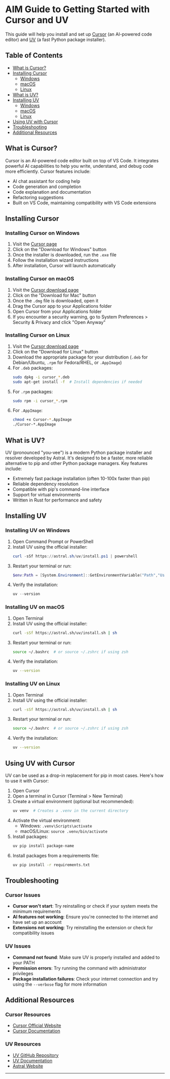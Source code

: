 # AIM Guide to Getting Started with Cursor and UV

This guide will help you install and set up [Cursor](https://cursor.com) (an AI-powered code editor) and [UV](https://github.com/astral-sh/uv) (a fast Python package installer).

## Table of Contents
- [What is Cursor?](#what-is-cursor)
- [Installing Cursor](#installing-cursor)
  - [Windows](#installing-cursor-on-windows)
  - [macOS](#installing-cursor-on-macos)
  - [Linux](#installing-cursor-on-linux)
- [What is UV?](#what-is-uv)
- [Installing UV](#installing-uv)
  - [Windows](#installing-uv-on-windows)
  - [macOS](#installing-uv-on-macos)
  - [Linux](#installing-uv-on-linux)
- [Using UV with Cursor](#using-uv-with-cursor)
- [Troubleshooting](#troubleshooting)
- [Additional Resources](#additional-resources)

## What is Cursor?

Cursor is an AI-powered code editor built on top of VS Code. It integrates powerful AI capabilities to help you write, understand, and debug code more efficiently. Cursor features include:

- AI chat assistant for coding help
- Code generation and completion
- Code explanation and documentation
- Refactoring suggestions
- Built on VS Code, maintaining compatibility with VS Code extensions

## Installing Cursor

### Installing Cursor on Windows

1. Visit the [Cursor page](https://cursor.com)
2. Click on the "Download for Windows" button
3. Once the installer is downloaded, run the `.exe` file
4. Follow the installation wizard instructions
5. After installation, Cursor will launch automatically

### Installing Cursor on macOS

1. Visit the [Cursor download page](https://cursor.com)
2. Click on the "Download for Mac" button
3. Once the `.dmg` file is downloaded, open it
4. Drag the Cursor app to your Applications folder
5. Open Cursor from your Applications folder
6. If you encounter a security warning, go to System Preferences > Security & Privacy and click "Open Anyway"

### Installing Cursor on Linux

1. Visit the [Cursor download page](https://cursor.com)
2. Click on the "Download for Linux" button
3. Download the appropriate package for your distribution (`.deb` for Debian/Ubuntu, `.rpm` for Fedora/RHEL, or `.AppImage`)
4. For `.deb` packages:
   ```bash
   sudo dpkg -i cursor_*.deb
   sudo apt-get install -f  # Install dependencies if needed
   ```
5. For `.rpm` packages:
   ```bash
   sudo rpm -i cursor_*.rpm
   ```
6. For `.AppImage`:
   ```bash
   chmod +x Cursor-*.AppImage
   ./Cursor-*.AppImage
   ```

## What is UV?

UV (pronounced "you-vee") is a modern Python package installer and resolver developed by Astral. It's designed to be a faster, more reliable alternative to pip and other Python package managers. Key features include:

- Extremely fast package installation (often 10-100x faster than pip)
- Reliable dependency resolution
- Compatible with pip's command-line interface
- Support for virtual environments
- Written in Rust for performance and safety

## Installing UV

### Installing UV on Windows

1. Open Command Prompt or PowerShell
2. Install UV using the official installer:
   ```powershell
   curl -sSf https://astral.sh/uv/install.ps1 | powershell
   ```
3. Restart your terminal or run:
   ```powershell
   $env:Path = [System.Environment]::GetEnvironmentVariable("Path","User") + ";" + [System.Environment]::GetEnvironmentVariable("Path","Machine")
   ```
4. Verify the installation:
   ```powershell
   uv --version
   ```

### Installing UV on macOS

1. Open Terminal
2. Install UV using the official installer:
   ```bash
   curl -sSf https://astral.sh/uv/install.sh | sh
   ```
3. Restart your terminal or run:
   ```bash
   source ~/.bashrc  # or source ~/.zshrc if using zsh
   ```
4. Verify the installation:
   ```bash
   uv --version
   ```

### Installing UV on Linux

1. Open Terminal
2. Install UV using the official installer:
   ```bash
   curl -sSf https://astral.sh/uv/install.sh | sh
   ```
3. Restart your terminal or run:
   ```bash
   source ~/.bashrc  # or source ~/.zshrc if using zsh
   ```
4. Verify the installation:
   ```bash
   uv --version
   ```

## Using UV with Cursor

UV can be used as a drop-in replacement for pip in most cases. Here's how to use it with Cursor:

1. Open Cursor
2. Open a terminal in Cursor (Terminal > New Terminal)
3. Create a virtual environment (optional but recommended):
   ```bash
   uv venv  # Creates a .venv in the current directory
   ```
4. Activate the virtual environment:
   - Windows: `.venv\Scripts\activate`
   - macOS/Linux: `source .venv/bin/activate`
5. Install packages:
   ```bash
   uv pip install package-name
   ```
6. Install packages from a requirements file:
   ```bash
   uv pip install -r requirements.txt
   ```

## Troubleshooting

### Cursor Issues

- **Cursor won't start**: Try reinstalling or check if your system meets the minimum requirements
- **AI features not working**: Ensure you're connected to the internet and have set up an account
- **Extensions not working**: Try reinstalling the extension or check for compatibility issues

### UV Issues

- **Command not found**: Make sure UV is properly installed and added to your PATH
- **Permission errors**: Try running the command with administrator privileges
- **Package installation failures**: Check your internet connection and try using the `--verbose` flag for more information

## Additional Resources

### Cursor Resources
- [Cursor Official Website](https://cursor.com)
- [Cursor Documentation](https://docs.cursor.com/)

### UV Resources
- [UV GitHub Repository](https://github.com/astral-sh/uv)
- [UV Documentation](https://github.com/astral-sh/uv/blob/main/README.md)
- [Astral Website](https://astral.sh)

---
